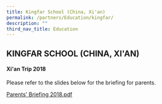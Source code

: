 ```yaml
---
title: Kingfar School (China, Xi'an)
permalink: /partners/Education/kingfar/
description: ""
third_nav_title: Education
---
```

## KINGFAR SCHOOL (CHINA, XI'AN)

#### Xi'an Trip 2018

Please refer to the slides below for the briefing for parents.

[Parents' Briefing 2018.pdf](/files/Parents'%20Briefing%202018.pdf)